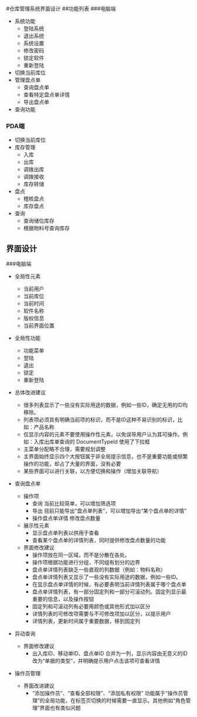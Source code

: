 #仓库管理系统界面设计
##功能列表
###电脑端
* 系统功能
    * 登陆系统
    * 退出系统
    * 系统设置
    * 修改密码
    * 锁定软件
    * 重新登陆
* 切换当前库位
* 管理盘点单
    * 查询盘点单
    * 查看特定盘点单详情
    * 导出盘点单
* 查询功能

### PDA端
* 切换当前库位
* 库存管理
    * 入库
    * 出库
    * 调拨出库
    * 调拨接收
    * 库存转储
* 盘点
    * 稽核盘点
    * 库存盘点
* 查询
    * 查询储位库存
    * 根据物料号查询库存

## 界面设计
###电脑端
* 全局性元素
    * 当前用户
    * 当前库位
    * 当前时间
    * 软件名称
    * 版权信息
    * 当前界面位置
    
* 全局性功能
    * 功能菜单
    * 登陆
    * 退出
    * 锁定
    * 重新登陆
  
* 总体改进建议
    * 很多列表显示了一些没有实际用途的数据，例如一些ID，确定无用的ID均移除。
    * 列表项必须具有明确当前项的标识，而不是ID这种不易识别的标识，比如：产品名称
    * 仅显示内容的元素不要使用操作性元素，以免误导用户认为其可操作。例如：入库出库单查询的 DocumentTypeId 使用了下拉框
    * 主菜单分配略不合理，需要规划调整
    * 主界面始终显示四个大按钮属于非全局提示信息，也不是重要功能或频繁操作的功能，却占了大量的界面，没有必要
    * 某些界面可以进行关联，以方便切换和操作（增加关联导航）

* 查询盘点单
    * 操作项
        * 查询 当前比较简单，可以增加筛选项
        * 导出 目前只能导出“盘点单列表”，可以增加导出“某个盘点单的详情”
        * 操作盘点单详情 修改盘点数量
    * 展示性元素
        * 显示盘点单列表以供用于查看
        * 查看某个盘点单的详情列表，同时提供修改盘点数量的功能
    * 界面修改建议
        * 操作项放在同一区域，而不是分散在各处。
        * 操作项根据功能进行分组，不同组有划分的边界
        * 盘点单详情列表缺乏一些直观的列数据（例如：物料名称）
        * 盘点单详情列表又显示了一些没有实际用途的数据，例如一些ID。
        * 在显示盘点单详情的时候，有必要表明当前详情列表属于哪个盘点单
        * 盘点单详情列表，有一部分固定列和一部分可滚动列。固定列显示最重要的信息，以及操作按钮
        * 固定列和可滚动列有必要用颜色或其他形式加以区分
        * 详情列表的可修改项需要与不可修改项加以区分，以提示用户
        * 详情列表，更新时间属于重要数据，移到固定列

* 异动查询
    * 界面修改建议
        * 出入库ID、移动单ID、盘点单ID 合并为一列，显示内容由无意义的ID改为“单据的类型”，并明确提示用户点击该项可查看详情
        
* 操作员管理
    * 界面改进建议
        * “添加操作员”、“查看全部权限”、“添加私有权限” 功能属于“操作员管理”的全局功能，在标签页切换的时候需要一直显示。其他例如“角色管理”界面也有类似问题